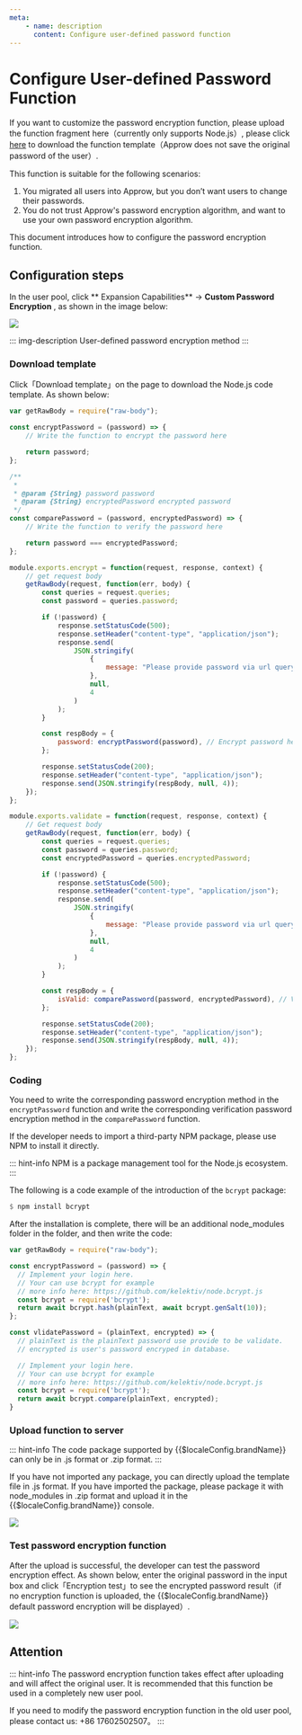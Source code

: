 ```yaml
---
meta:
    - name: description
      content: Configure user-defined password function
---
```


# Configure User-defined Password Function

<LastUpdated/>

If you want to customize the password encryption function, please upload the function fragment here（currently only supports Node.js）, please click [here](https://core.authing.cn/faas/template/download) to download the function template（Approw does not save the original password of the user）.

This function is suitable for the following scenarios:

1. You migrated all users into Approw, but you don’t want users to change their passwords.
2. You do not trust Approw's password encryption algorithm, and want to use your own password encryption algorithm.

This document introduces how to configure the password encryption function.

## Configuration steps

In the user pool, click ** Expansion Capabilities** -&gt; **Custom Password Encryption** , as shown in the image below:

![](https://cdn.authing.cn/blog/20200927202818.png)

::: img-description
User-defined password encryption method
:::

### Download template

Click「Download template」on the page to download the Node.js code template. As shown below:

```js
var getRawBody = require("raw-body");

const encryptPassword = (password) => {
	// Write the function to encrypt the password here

	return password;
};

/**
 *
 * @param {String} password password
 * @param {String} encryptedPassword encrypted password
 */
const comparePassword = (password, encryptedPassword) => {
	// Write the function to verify the password here

	return password === encryptedPassword;
};

module.exports.encrypt = function(request, response, context) {
	// get request body
	getRawBody(request, function(err, body) {
		const queries = request.queries;
		const password = queries.password;

		if (!password) {
			response.setStatusCode(500);
			response.setHeader("content-type", "application/json");
			response.send(
				JSON.stringify(
					{
						message: "Please provide password via url query",
					},
					null,
					4
				)
			);
		}

		const respBody = {
			password: encryptPassword(password), // Encrypt password here
		};

		response.setStatusCode(200);
		response.setHeader("content-type", "application/json");
		response.send(JSON.stringify(respBody, null, 4));
	});
};

module.exports.validate = function(request, response, context) {
	// Get request body
	getRawBody(request, function(err, body) {
		const queries = request.queries;
		const password = queries.password;
		const encryptedPassword = queries.encryptedPassword;

		if (!password) {
			response.setStatusCode(500);
			response.setHeader("content-type", "application/json");
			response.send(
				JSON.stringify(
					{
						message: "Please provide password via url query",
					},
					null,
					4
				)
			);
		}

		const respBody = {
			isValid: comparePassword(password, encryptedPassword), // Verify password here
		};

		response.setStatusCode(200);
		response.setHeader("content-type", "application/json");
		response.send(JSON.stringify(respBody, null, 4));
	});
};
```

### Coding

You need to write the corresponding password encryption method in the `encryptPassword` function and write the corresponding verification password encryption method in the `comparePassword` function.

If the developer needs to import a third-party NPM package, please use NPM to install it directly.

::: hint-info
NPM is a package management tool for the Node.js ecosystem.
:::

The following is a code example of the introduction of the `bcrypt` package:

```haskell
$ npm install bcrypt
```

After the installation is complete, there will be an additional node_modules folder in the folder, and then write the code:

```js
var getRawBody = require("raw-body");

const encryptPassword = (password) => {
  // Implement your login here.
  // Your can use bcrypt for example
  // more info here: https://github.com/kelektiv/node.bcrypt.js
  const bcrypt = require('bcrypt');
  return await bcrypt.hash(plainText, await bcrypt.genSalt(10));
};

const vlidatePassword = (plainText, encrypted) => {
  // plainText is the plainText password use provide to be validate.
  // encrypted is user's password encryped in database.

  // Implement your login here.
  // Your can use bcrypt for example
  // more info here: https://github.com/kelektiv/node.bcrypt.js
  const bcrypt = require('bcrypt');
  return await bcrypt.compare(plainText, encrypted);
}

```

### Upload function to server

::: hint-info
The code package supported by {{$localeConfig.brandName}} can only be in .js format or .zip format.
:::

If you have not imported any package, you can directly upload the template file in .js format. If you have imported the package, please package it with node_modules in .zip format and upload it in the {{$localeConfig.brandName}} console.

![](https://cdn.authing.cn/blog/image%20%28510%29.png)

### Test password encryption function

After the upload is successful, the developer can test the password encryption effect. As shown below, enter the original password in the input box and click「Encryption test」to see the encrypted password result（if no encryption function is uploaded, the {{$localeConfig.brandName}} default password encryption will be displayed）.

![](https://cdn.authing.cn/blog/image%20%28529%29.png)

## Attention

::: hint-info
The password encryption function takes effect after uploading and will affect the original user. It is recommended that this function be used in a completely new user pool.

If you need to modify the password encryption function in the old user pool, please contact us: +86 17602502507。
:::
